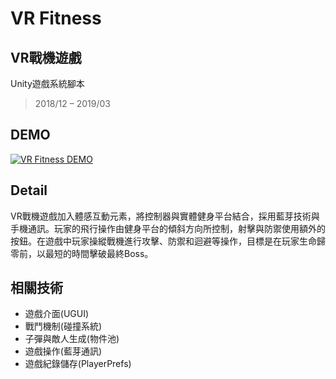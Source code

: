 # VR Fitness

## VR戰機遊戲

Unity遊戲系統腳本
> 2018/12 – 2019/03

## DEMO

[![VR Fitness DEMO](https://img.youtube.com/vi/F8JodwWXhwY/0.jpg)](https://youtu.be/F8JodwWXhwY)

## Detail

VR戰機遊戲加入體感互動元素，將控制器與實體健身平台結合，採用藍芽技術與手機通訊。玩家的飛行操作由健身平台的傾斜方向所控制，射擊與防禦使用額外的按鈕。在遊戲中玩家操縱戰機進行攻擊、防禦和迴避等操作，目標是在玩家生命歸零前，以最短的時間擊破最終Boss。

## 相關技術

- 遊戲介面(UGUI)
- 戰鬥機制(碰撞系統)
- 子彈與敵人生成(物件池)
- 遊戲操作(藍芽通訊)
- 遊戲紀錄儲存(PlayerPrefs)
